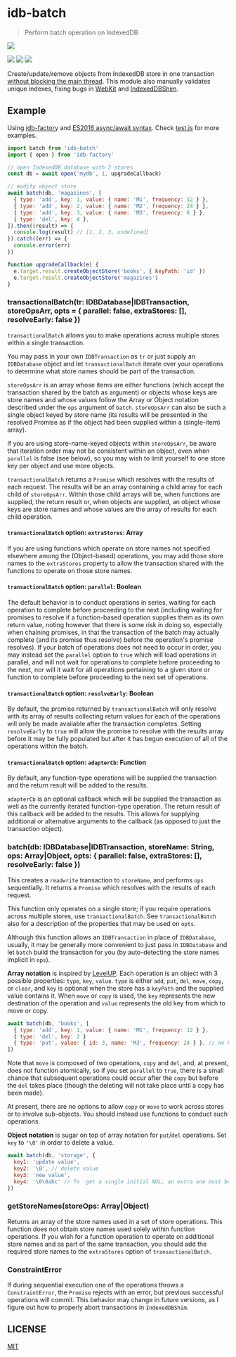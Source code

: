 # idb-batch

> Perform batch operation on IndexedDB

[![](https://saucelabs.com/browser-matrix/idb-batch.svg)](https://saucelabs.com/u/idb-batch)

[![](https://img.shields.io/npm/v/idb-batch.svg)](https://npmjs.org/package/idb-batch)
[![](https://img.shields.io/travis/treojs/idb-batch.svg)](https://travis-ci.org/treojs/idb-batch)
[![](http://img.shields.io/npm/dm/idb-batch.svg)](https://npmjs.org/package/idb-batch)

Create/update/remove objects from IndexedDB store in one transaction [without blocking the main thread](http://stackoverflow.com/questions/10471759/inserting-large-quantities-in-indexeddbs-objectstore-blocks-ui).
This module also manually validates unique indexes, fixing bugs in [WebKit](https://bugs.webkit.org/show_bug.cgi?id=149107)
and [IndexedDBShim](https://github.com/axemclion/IndexedDBShim/issues/56).

## Example

Using [idb-factory](https://github.com/treojs/idb-factory) and [ES2016 async/await syntax](https://jakearchibald.com/2014/es7-async-functions/).
Check [test.js](./test/index.js) for more examples.

```js
import batch from 'idb-batch'
import { open } from 'idb-factory'

// open IndexedDB database with 2 stores
const db = await open('mydb', 1, upgradeCallback)

// modify object store
await batch(db, 'magazines', [
  { type: 'add', key: 1, value: { name: 'M1', frequency: 12 } },
  { type: 'add', key: 2, value: { name: 'M2', frequency: 24 } },
  { type: 'add', key: 3, value: { name: 'M3', frequency: 6 } },
  { type: 'del', key: 4 },
]).then((result) => {
  console.log(result) // [1, 2, 3, undefined]
}).catch((err) => {
  console.error(err)
})

function upgradeCallback(e) {
  e.target.result.createObjectStore('books', { keyPath: 'id' })  
  e.target.result.createObjectStore('magazines')  
}
```

### transactionalBatch(tr: IDBDatabase|IDBTransaction, storeOpsArr, opts = { parallel: false, extraStores: [], resolveEarly: false })

`transactionalBatch` allows you to make operations across multiple stores
within a single transaction.

You may pass in your own `IDBTransaction` as `tr` or just supply an
`IDBDatabase` object and let `transactionalBatch` iterate over your operations
to determine what store names should be part of the transaction.

`storeOpsArr` is an array whose items are either functions (which accept the
transaction shared by the batch as argument) or objects whose keys are store
names and whose values follow the Array or Object notation described under
the `ops` argument of `batch`. `storeOpsArr` can also be such a single object
keyed by store name (its results will be presented in the resolved Promise
as if the object had been supplied within a (single-item) array).

If you are using store-name-keyed objects within `storeOpsArr`, be aware
that iteration order may not be consistent within an object, even when
`parallel` is false (see below), so you may wish to limit yourself to one
store key per object and use more objects.

`transactionalBatch` returns a `Promise` which resolves with the results of
each request. The results will be an array containing a child array for each
child of `storeOpsArr`. Within those child arrays will be, when functions are
supplied, the return result or, when objects are supplied, an object whose
keys are store names and whose values are the array of results for each child
operation.

#### `transactionalBatch` option: `extraStores`: Array

If you are using functions which operate on store names not specified elsewhere
among the (Object-based) operations, you may add those store names to the
`extraStores` property to allow the transaction shared with the functions to
operate on those store names.

#### `transactionalBatch` option: `parallel`: Boolean

The default behavior is to conduct operations in series, waiting for each
operation to complete before proceeding to the next (including waiting for
promises to resolve if a function-based operation supplies them as its own
return value, noting however that there is some risk in doing so, especially
when chaining promises, in that the transaction of the batch may actually
complete (and its promise thus resolve) before the operation's promise
resolves). If your batch of operations does not need to occur in order,
you may instead set the `parallel` option to `true` which will load operations
in parallel, and will not wait for operations to complete before proceeding
to the next, nor will it wait for all operations pertaining to a given store
or function to complete before proceeding to the next set of operations.

#### `transactionalBatch` option: `resolveEarly`: Boolean

By default, the promise returned by `transactionalBatch` will only resolve
with its array of results collecting return values for each of the
operations will only be made available after the transaction completes.
Setting `resolveEarly` to `true` will allow the promise to resolve with
the results array before it may be fully populated but after it has begun
execution of all of the operations within the batch.

#### `transactionalBatch` option: `adapterCb`: Function

By default, any function-type operations will be supplied the transaction
and the return result will be added to the results.

`adapterCb` is an optional callback which will be supplied the transaction
as well as the currently iterated function-type operation. The return
result of this callback will be added to the results. This allows for
supplying additional or alternative arguments to the callback (as opposed to
just the transaction object).

### batch(db: IDBDatabase|IDBTransaction, storeName: String, ops: Array|Object, opts: { parallel: false, extraStores: [], resolveEarly: false })

This creates a `readwrite` transaction to `storeName`, and performs `ops`
sequentially. It returns a `Promise` which resolves with the results of
each request.

This function only operates on a single store; if you require operations across
multiple stores, use `transactionalBatch`. See `transactionalBatch` also for
a description of the properties that may be used on `opts`.

Although this function allows an `IDBTransaction` in place of `IDBDatabase`,
usually, it may be generally more convenient to just pass in `IDBDatabase` and
let `batch` build the transaction for you (by auto-detecting the store names
implicit in `ops`).

**Array notation** is inspired by [LevelUP](https://github.com/Level/levelup#batch).
Each operation is an object with 3 possible properties: `type`, `key`, `value`.
`type` is either `add`, `put`, `del`, `move`, `copy`, or `clear`, and `key` is
optional when the store has a `keyPath` and the supplied value contains it.
When `move` or `copy` is used, the `key` represents the new destination of
the operation and `value` represents the old key from which to move or copy.

```js
await batch(db, 'books', [
  { type: 'add', key: 1, value: { name: 'M1', frequency: 12 } },
  { type: 'del', key: 2 }
  { type: 'put', value: { id: 3, name: 'M3', frequency: 24 } }, // no key
])
```

Note that `move` is composed of two operations, `copy` and `del`, and, at
present, does not function atomically, so if you set `parallel` to `true`,
there is a small chance that subsequent operations could occur after the
`copy` but before the `del` takes place (though the deleting will not take
place until a copy has been made).

At present, there are no options to allow `copy` or `move` to work across
stores or to involve sub-objects. You should instead use functions to conduct
such operations.

**Object notation** is sugar on top of array notation for `put`/`del`
operations. Set `key` to `'\0'` in order to delete a value.

```js
await batch(db, 'storage', {
  key1: 'update value',
  key2: '\0', // delete value
  key3: 'new value',
  key4: '\0\0abc' // To  get a single initial NUL, an extra one must be added
})
```

### getStoreNames(storeOps: Array|Object)

Returns an array of the store names used in a set of store operations.
This function does not obtain store names used solely within function
operations. If you wish for a function operation to operate on additional
store names and as part of the same transaction, you should add the required
store names to the `extraStores` option of `transactionalBatch`.

### ConstraintError

If during sequential execution one of the operations throws a
`ConstraintError`, the `Promise` rejects with an error, but previous
successful operations will commit.
This behavior may change in future versions, as I figure out how to
properly abort transactions in `IndexedDBShim`.

## LICENSE

[MIT](./LICENSE)
